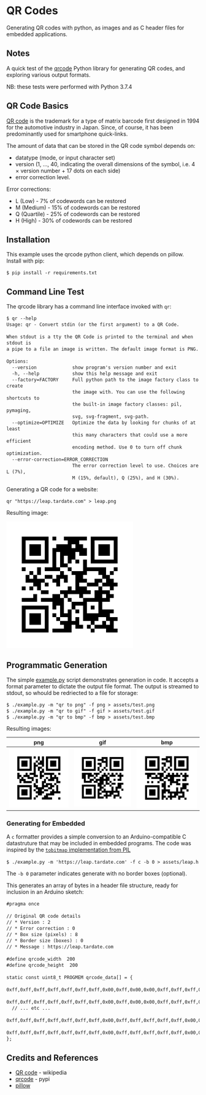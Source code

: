 # QR Codes

Generating QR codes with python, as images and as C header files for embedded applications.

## Notes

A quick test of the [qrcode](https://pypi.org/project/qrcode/) Python library for generating QR codes,
and exploring various output formats.

NB: these tests were performed with Python 3.7.4

## QR Code Basics

[QR code](https://en.wikipedia.org/wiki/QR_code) is the trademark for a type of matrix barcode first designed in 1994 for the automotive industry in Japan.
Since, of course, it has been predominantly used for smartphone quick-links.

The amount of data that can be stored in the QR code symbol depends on:

* datatype (mode, or input character set)
* version (1, ..., 40, indicating the overall dimensions of the symbol, i.e. 4 × version number + 17 dots on each side)
* error correction level.

Error corrections:

* L (Low) - 7% of codewords can be restored
* M (Medium) - 15% of codewords can be restored
* Q (Quartile) - 25% of codewords can be restored
* H (High) - 30% of codewords can be restored

## Installation

This example uses the qrcode python client, which depends on pillow. Install with pip:

```
$ pip install -r requirements.txt
```

## Command Line Test

The qrcode library has a command line interface invoked with `qr`:

```
$ qr --help
Usage: qr - Convert stdin (or the first argument) to a QR Code.

When stdout is a tty the QR Code is printed to the terminal and when stdout is
a pipe to a file an image is written. The default image format is PNG.

Options:
  --version             show program's version number and exit
  -h, --help            show this help message and exit
  --factory=FACTORY     Full python path to the image factory class to create
                        the image with. You can use the following shortcuts to
                        the built-in image factory classes: pil, pymaging,
                        svg, svg-fragment, svg-path.
  --optimize=OPTIMIZE   Optimize the data by looking for chunks of at least
                        this many characters that could use a more efficient
                        encoding method. Use 0 to turn off chunk optimization.
  --error-correction=ERROR_CORRECTION
                        The error correction level to use. Choices are L (7%),
                        M (15%, default), Q (25%), and H (30%).
```

Generating a QR code for a website:

```
qr "https://leap.tardate.com" > leap.png
```

Resulting image:

![leap](./assets/leap.png?raw=true)

## Programmatic Generation

The simple [example.py](./example.py) script demonstrates generation in code.
It accepts a format parameter to dictate the output file format.
The output is streamed to stdout, so whould be redriected to a file for storage:

```
$ ./example.py -m "qr to png" -f png > assets/test.png
$ ./example.py -m "qr to gif" -f gif > assets/test.gif
$ ./example.py -m "qr to bmp" -f bmp > assets/test.bmp
```

Resulting images:

| png | gif | bmp |
|-----|-----|-----|
| ![png](./assets/test.png?raw=true) | ![gif](./assets/test.gif?raw=true) | ![bmp](./assets/test.bmp?raw=true) |

### Generating for Embedded

A `c` formatter provides a simple conversion to an Arduino-compatible C datastruture that
may be included in embedded programs.
The code was inspired by the [`tobitmap` implementation from PIL](https://github.com/python-pillow/Pillow/blob/master/src/PIL/Image.py#L722)

`$ ./example.py -m 'https://leap.tardate.com' -f c -b 0 > assets/leap.h`

The `-b 0` parameter indicates generate with no border boxes (optional).

This generates an array of bytes in a header file structure, ready for inclusion in an Arduino sketch:

    #pragma once

    // Original QR code details
    // * Version : 2
    // * Error correction : 0
    // * Box size (pixels) : 8
    // * Border size (boxes) : 0
    // * Message : https://leap.tardate.com

    #define qrcode_width  200
    #define qrcode_height  200

    static const uint8_t PROGMEM qrcode_data[] = {
      0xff,0xff,0xff,0xff,0xff,0xff,0xff,0x00,0xff,0x00,0x00,0xff,0xff,0xff,0xff,0xff,0xff,0x00,0xff,0xff,0xff,0xff,0xff,0xff,0xff,
      0xff,0xff,0xff,0xff,0xff,0xff,0xff,0x00,0xff,0x00,0x00,0xff,0xff,0xff,0xff,0xff,0xff,0x00,0xff,0xff,0xff,0xff,0xff,0xff,0xff,
      // ... etc ...
      0xff,0xff,0xff,0xff,0xff,0xff,0xff,0x00,0xff,0xff,0xff,0xff,0xff,0x00,0x00,0x00,0x00,0x00,0xff,0x00,0x00,0x00,0xff,0xff,0xff,
      0xff,0xff,0xff,0xff,0xff,0xff,0xff,0x00,0xff,0xff,0xff,0xff,0xff,0x00,0x00,0x00,0x00,0x00,0xff,0x00,0x00,0x00,0xff,0xff,0xff
    };


## Credits and References

* [QR code](https://en.wikipedia.org/wiki/QR_code) - wikipedia
* [qrcode](https://pypi.org/project/qrcode/) - pypi
* [pillow](https://pillow.readthedocs.io/en/stable/)
